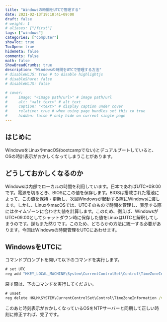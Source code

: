 ```yaml
---
title: "Windowsの時間をUTCで管理する"
date: 2021-02-13T19:18:41+09:00
draft: false
# weight: 1
# aliases: ["/first"]
tags: ["windows"]
categories: ["computer"]
showToc: true
TocOpen: true
hidemeta: false
comments: false
math: false
ShowBreadCrumbs: true
description: "Windowsの時間をUTCで管理する方法"
# disableHLJS: true # to disable highlightjs
# disableShare: false
# disableHLJS: false

# cover:
#     image: "<image path/url>" # image path/url
#     alt: "<alt text>" # alt text
#     caption: "<text>" # display caption under cover
#     relative: true # when using page bundles set this to true
#     hidden: false # only hide on current single page
---
```

## はじめに
WindowsをLinuxやmacOS(bootcampでない)とデュアルブートしていると、OSの時計表示がおかしくなってしまうことがあります。

## どうしておかしくなるのか
Windowsは内部でローカルの時間を利用しています。日本であればUTC+09:00です。電源を切るとき、BIOSにこの値を保存します。BIOSは搭載された電池によって、この値を保持・更新し、次回Windowsが起動する際にWindowsに渡します。しかし、LinuxやmacOSでは、UTCそのもので時間を管理し、表示する際にはタイムゾーンに合わせた値を計算します。このため、例えば、WindowsがUTC+09:00としてシャットダウン時に保存した値をLinuxはUTCと解釈してしまうのです。逆もまた然りです。このため、どちらかの方法に統一する必要があります。今回はWindowsの時間管理をUTCにあわせます。

## WindowsをUTCに
コマンドプロンプトを開いて以下のコマンドを実行します。
```cmd
# set UTC
reg add "HKEY_LOCAL_MACHINE\System\CurrentControlSet\Control\TimeZoneInformation" /v RealTimeIsUniversal /d 1 /t REG_DWORD /f
```
戻す際は、下のコマンドを実行してください。
```cmd
# unset
reg delete HKLM\SYSTEM\CurrentControlSet\Control\TimeZoneInformation /v RealTimeIsUniversal /f
```
このあと時刻表示がおかしくなっているOSをNTPサーバーと同期して正しい時刻に修正すれば、完了です。